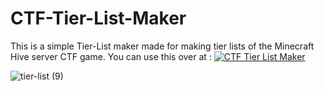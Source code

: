 # CTF-Tier-List-Maker
This is a simple Tier-List maker made for making tier lists of the Minecraft Hive server CTF game. You can use this over at :
[![CTF Tier List Maker](https://img.shields.io/badge/CTF%20Tier%20List%20Maker-Click%20Here-blue)](https://chickaboo.net/CTF-Tier-List-Maker/)



![tier-list (9)](https://github.com/Chickaboo/CTF-Tier-List-Maker/assets/131608268/e8fae4a1-ae8f-42b1-9aed-a9c51ad7b271)
